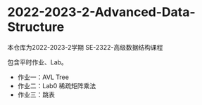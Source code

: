 # 2022-2023-2-Advanced-Data-Structure
本仓库为2022-2023-2学期 SE-2322-高级数据结构课程

包含平时作业、Lab。
- 作业一：AVL Tree
- 作业二：Lab0 稀疏矩阵乘法
- 作业三：跳表

